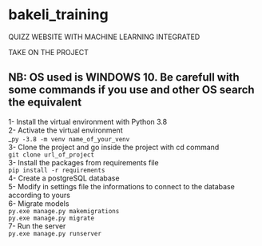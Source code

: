# bakeli_training
QUIZZ WEBSITE WITH MACHINE LEARNING INTEGRATED

TAKE ON THE PROJECT
## NB: OS used is WINDOWS 10. Be carefull with some commands if you use and other OS search the equivalent  
1- Install the virtual environment with Python 3.8  
2- Activate the virtual environment  
    _`py -3.8 -m venv name_of_your_venv`  
3- Clone the project and go inside the project with cd command  
    `git clone url_of_project`  
3- Install the packages from requirements file  
    `pip install -r requirements`   
4- Create a postgreSQL database  
5- Modify in settings file the informations to connect to the database according to yours  
6- Migrate models  
    `py.exe manage.py makemigrations`  
    `py.exe manage.py migrate`  
7- Run the server  
    `py.exe manage.py runserver`  
  

